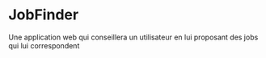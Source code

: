 # JobFinder
Une application web qui conseillera un utilisateur en lui proposant des jobs qui lui correspondent
